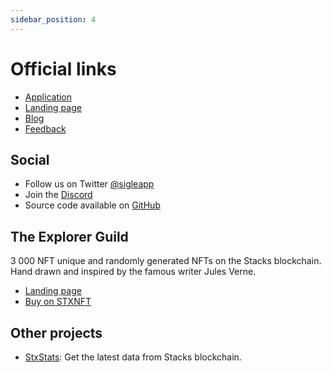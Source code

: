 ```yaml
---
sidebar_position: 4
---
```


# Official links

- [Application](https://app.sigle.io/)
- [Landing page](https://www.sigle.io/)
- [Blog](https://app.sigle.io/sigleapp.id.blockstack/)
- [Feedback](https://sigle.canny.io/feature-requests/)

## Social

- Follow us on Twitter [@sigleapp](https://twitter.com/sigleapp)
- Join the [Discord](https://discord.gg/td7WmgK22k)
- Source code available on [GitHub](https://github.com/sigle)

## The Explorer Guild

3 000 NFT unique and randomly generated NFTs on the Stacks blockchain. Hand drawn and inspired by the famous writer Jules Verne.

- [Landing page](https://www.explorerguild.io/)
- [Buy on STXNFT](https://stxnft.com/collections/SP2X0TZ59D5SZ8ACQ6YMCHHNR2ZN51Z32E2CJ173.the-explorer-guild/)

## Other projects

- [StxStats](https://www.stxstats.co/): Get the latest data from Stacks blockchain.
